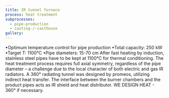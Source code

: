 ```yaml
---
title: IR tunnel furnace
process: heat treatment
subprocesses:
  - pipe-production
  - casting-/-casthouse
gallery:
---
```


•Optimum temperature control for pipe production  •Total capacity: 250 kW •Target T: 1100°C •Pipe diameters: 15-70 cm  After fast heating by induction, stainless steel pipes have to be kept at 1100°C for thermal conditioning. The heat treatment process requires full axial symmetry, regardless of the pipe diameter – a challenge due to the local character of both electric and gas IR radiators. A 360° radiating tunnel was designed by promeos, utilizing indirect heat transfer. The interface between the burner chambers and the product pipes acts as IR shield and heat distributor. WE DESIGN HEAT - 360° if necessary.

